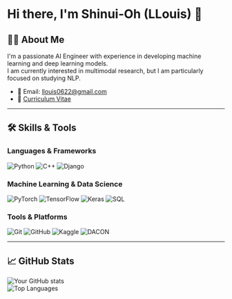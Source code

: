 # Hi there, I'm Shinui-Oh (LLouis) 👋  

## 👨‍💻 About Me  

I'm a passionate AI Engineer with experience in developing machine learning and deep learning models.  
I am currently interested in multimodal research, but I am particularly focused on studying NLP.
 
- 📧 Email: [llouis0622@gmail.com](mailto:llouis0622@gmail.com)  
- 📄 [Curriculum Vitae](https://llouis.notion.site/)  

---

## 🛠️ Skills & Tools  

### Languages & Frameworks  
![Python](https://img.shields.io/badge/Python-3776AB?style=for-the-badge&logo=python&logoColor=white) 
![C++](https://img.shields.io/badge/C%2B%2B-00599C?style=for-the-badge&logo=c%2B%2B&logoColor=white) 
![Django](https://img.shields.io/badge/Django-092E20?style=for-the-badge&logo=django&logoColor=white)  

### Machine Learning & Data Science  
![PyTorch](https://img.shields.io/badge/PyTorch-EE4C2C?style=for-the-badge&logo=pytorch&logoColor=white) 
![TensorFlow](https://img.shields.io/badge/TensorFlow-FF6F00?style=for-the-badge&logo=tensorflow&logoColor=white) 
![Keras](https://img.shields.io/badge/Keras-D00000?style=for-the-badge&logo=keras&logoColor=white) 
![SQL](https://img.shields.io/badge/SQL-4479A1?style=for-the-badge&logo=sql&logoColor=white)  

### Tools & Platforms  
![Git](https://img.shields.io/badge/Git-F05032?style=for-the-badge&logo=git&logoColor=white) 
![GitHub](https://img.shields.io/badge/GitHub-181717?style=for-the-badge&logo=github&logoColor=white) 
![Kaggle](https://img.shields.io/badge/Kaggle-20BEFF?style=for-the-badge&logo=kaggle&logoColor=white) 
![DACON](https://img.shields.io/badge/DACON-0055FF?style=for-the-badge&logo=data&logoColor=white)   

---

## 📈 GitHub Stats  

![Your GitHub stats](https://github-readme-stats.vercel.app/api?username=llouis0622&show_icons=true&theme=radical)  
![Top Languages](https://github-readme-stats.vercel.app/api/top-langs/?username=llouis0622&layout=compact&theme=radical)  
